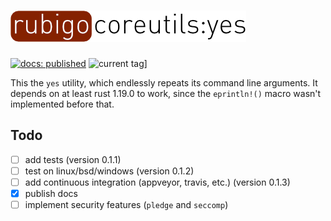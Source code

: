# ![rubigo-coreutils](img/logo.png)
[![docs:
published](https://img.shields.io/badge/docs-published-green.svg)](https://rubigo.github.io/yes/rubigo_yes) ![current tag](https://img.shields.io/github/tag/rubigo/yes.svg)]



This the `yes` utility, which endlessly repeats its command line arguments. It
depends on at least rust 1.19.0 to work, since the `eprintln!()` macro wasn't
implemented before that.

## Todo

- [ ] add tests (version 0.1.1)
- [ ] test on linux/bsd/windows (version 0.1.2)
- [ ] add continuous integration (appveyor, travis, etc.)
    (version 0.1.3)
- [X] publish docs
- [ ] implement security features (`pledge` and `seccomp`)
